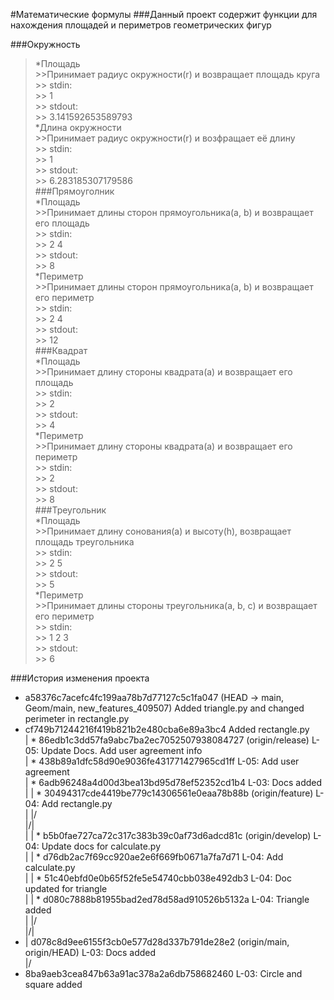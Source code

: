 #Математические формулы
###Данный проект содержит функции для нахождения площадей и периметров геометрических фигур

###Окружность  
>	*Площадь  
	>>Принимает радиус окружности(r) и возвращает площадь круга  
	>>	stdin:  
	>>		1  
	>>	stdout:  
	>>		3.141592653589793  
>	*Длина окружности  
	>>Принимает радиус окружности(r) и возфращает её длину  
	>>	stdin:   
	>>		1  
	>>	stdout:  
	>>		6.283185307179586  
###Прямоуголник    
>	*Площадь    
	>>Принимает длины сторон прямоугольника(a, b) и возвращает его площадь  
	>>	stdin:   
	>>		2 4  
	>>	stdout:   
	>>		8  
>	*Периметр  
	>>Принимает длины сторон прямоугольника(a, b) и возвращает его периметр  
	>>	stdin:  
	>>		2 4  
	>>	stdout:  
	>>		12  
###Квадрат    
>	*Площадь  
	>>Принимает длину стороны квадрата(a) и возвращает его площадь  
	>>	stdin:  
	>>		2  
	>>	stdout:  
	>>		4  
>	*Периметр  
	>>Принимает длину стороны квадрата(a) и возвращает его периметр  
	>>	stdin:  
	>>		2  
	>>	stdout:  
	>>		8  
###Треугольник  
>	*Площадь  
	>>Принимает длину сонования(a) и высоту(h), возвращает площадь треугольника  
	>>	stdin:  
	>>		2 5  
	>>	stdout:  
	>>		5  
>	*Периметр  
	>>Принимает длины стороны треугольника(a, b, c) и возвращает его периметр  
	>>	stdin:  
	>>		1 2 3  
	>>	stdout:  
	>>		6  

###История изменения проекта
* a58376c7acefc4fc199aa78b7d77127c5c1fa047 (HEAD -> main, Geom/main, new_features_409507) Added triangle.py and changed perimeter in rectangle.py  
* cf749b71244216f419b821b2e480cba6e89a3bc4 Added rectangle.py  
| * 86edb1c3dd57fa9abc7ba2ec7052507938084727 (origin/release) L-05: Update Docs. Add user agreement info  
| * 438b89a1dfc58d90e9036fe431771427965cd1ff L-05: Add user agreement  
| * 6adb96248a4d00d3bea13bd95d78ef52352cd1b4 L-03: Docs added  
| | * 30494317cde4419be779c14306561e0eaa78b88b (origin/feature) L-04: Add rectangle.py  
| |/  
|/|  
| | * b5b0fae727ca72c317c383b39c0af73d6adcd81c (origin/develop) L-04: Update docs for calculate.py  
| | * d76db2ac7f69cc920ae2e6f669fb0671a7fa7d71 L-04: Add calculate.py  
| | * 51c40ebfd0e0b65f52fe5e54740cbb038e492db3 L-04: Doc updated for triangle  
| | * d080c7888b81955bad2ed78d58ad910526b5132a L-04: Triangle added  
| |/  
|/|  
* | d078c8d9ee6155f3cb0e577d28d337b791de28e2 (origin/main, origin/HEAD) L-03: Docs added  
|/  
* 8ba9aeb3cea847b63a91ac378a2a6db758682460 L-03: Circle and square added  

